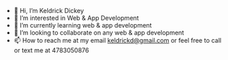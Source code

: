 - 👋 Hi, I’m Keldrick Dickey
- 👀 I’m interested in Web & App Development
- 🌱 I’m currently learning web & app development
- 💞️ I’m looking to collaborate on any web & app development
- 📫 How to reach me at my email keldrickd@gmail.com or feel free to call or text me at 4783050876

<!---
kldrckxx/kldrckxx is a ✨ special ✨ repository because its `README.md` (this file) appears on your GitHub profile.
You can click the Preview link to take a look at your changes.
--->
